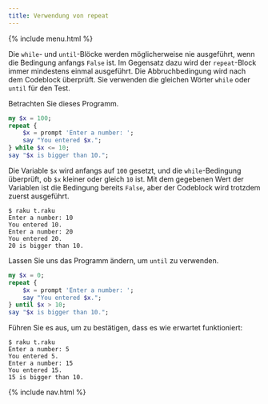 ```yaml
---
title: Verwendung von repeat
---
```


{% include menu.html %}

Die `while`- und `until`-Blöcke werden möglicherweise nie ausgeführt, wenn die Bedingung anfangs `False` ist. Im Gegensatz dazu wird der `repeat`-Block immer mindestens einmal ausgeführt. Die Abbruchbedingung wird nach dem Codeblock überprüft. Sie verwenden die gleichen Wörter `while` oder `until` für den Test.

Betrachten Sie dieses Programm.

```raku
my $x = 100;
repeat {
    $x = prompt 'Enter a number: ';
    say "You entered $x.";
} while $x <= 10;
say "$x is bigger than 10.";
```

Die Variable `$x` wird anfangs auf `100` gesetzt, und die `while`-Bedingung überprüft, ob `$x` kleiner oder gleich `10` ist. Mit dem gegebenen Wert der Variablen ist die Bedingung bereits `False`, aber der Codeblock wird trotzdem zuerst ausgeführt.

```console
$ raku t.raku
Enter a number: 10
You entered 10.
Enter a number: 20
You entered 20.
20 is bigger than 10.
```

Lassen Sie uns das Programm ändern, um `until` zu verwenden.

```raku
my $x = 0;
repeat {
    $x = prompt 'Enter a number: ';
    say "You entered $x.";
} until $x > 10;
say "$x is bigger than 10.";
```

Führen Sie es aus, um zu bestätigen, dass es wie erwartet funktioniert:

```console
$ raku t.raku
Enter a number: 5
You entered 5.
Enter a number: 15
You entered 15.
15 is bigger than 10.
```

{% include nav.html %}